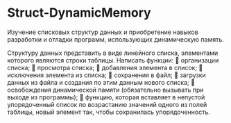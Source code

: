 # Struct-DynamicMemory
Изучение списковых структур данных и приобретение навыков разработки и отладки программ, использующих динамическую память.

Структуру данных представить в виде линейного списка, элементами которого являются строки таблицы. Написать функции:
	организации списка; 
	просмотра списка; 
	добавления элемента в список; 
	исключения элемента из списка;
	сохранения в файл; 
	загрузки данных из файла и создания по этим данным нового списка;
	освобождения динамической памяти (обязательно вызывать при выходе из программы);
	функцию, которая вставляет в непустой упорядоченный список по возрастанию значений одного из полей таблицы, новый элемент так, чтобы сохранилась упорядоченность.
